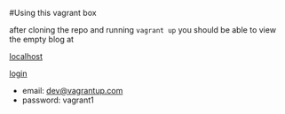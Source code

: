 #Using this vagrant box

after cloning the repo and running `vagrant up` you should be able to view the empty blog at

[localhost](http://localhost:8080)

[login](http://localhost:8080/ghost)

* email: dev@vagrantup.com
* password: vagrant1
